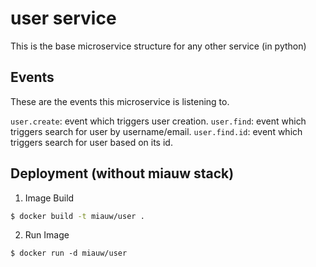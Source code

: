 # user service
This is the base microservice structure for any other service (in python) 


## Events
These are the events this microservice is listening to.

`user.create`: event which triggers user creation.
`user.find`: event which triggers search for user by username/email.
`user.find.id`: event which triggers search for user based on its id.

## Deployment (without miauw stack)

1. Image Build
```sh
$ docker build -t miauw/user .
```
2. Run Image
```
$ docker run -d miauw/user
```